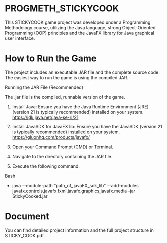 # PROGMETH_STICKYCOOK
This STICKYCOOK game project was developed under a Programming Methodology course, utilizing the Java language, strong Object-Oriented Programming (OOP) principles and the JavaFX library for Java graphical user interface.

# How to Run the Game
The project includes an executable JAR file and the complete source code. The easiest way to run the game is using the compiled JAR.

Running the JAR File (Recommended)

The .jar file is the compiled, runnable version of the game.

1. Install Java: Ensure you have the Java Runtime Environment (JRE) (version 21 is typically recommended) installed on your system.
https://jdk.java.net/java-se-ri/21

2. Install JavaSDK for JavaFX lib: Ensure you have the JavaSDK (version 21 is typically recommended) installed on your system.
https://gluonhq.com/products/javafx/

3. Open your Command Prompt (CMD) or Terminal.

4. Navigate to the directory containing the JAR file.

5. Execute the following command:

Bash

- java --module-path "path_of_javaFX_sdk_lib" --add-modules javafx.controls,javafx.fxml,javafx.graphics,javafx.media -jar StickyCooked.jar

# Document

You can find detailed project information and the full project structure in STICKY_COOK.pdf.
